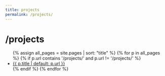 ```yaml
---
title: projects
permalink: /projects/
---
```


# /projects

<ul>
{% assign all_pages = site.pages | sort: "title" %}
{% for p in all_pages %}
  {% if p.url contains '/projects/' and p.url != '/projects/' %}
    <li><a href="{{ p.url | relative_url }}">{{ p.title | default: p.url }}</a></li>
  {% endif %}
{% endfor %}
</ul>

